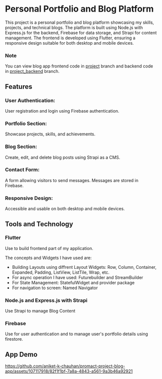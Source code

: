 # Personal Portfolio and Blog Platform
This project is a personal portfolio and blog platform showcasing my skills, projects, and technical blogs. The platform is built using Node.js with Express.js for the backend, Firebase for data storage, and Strapi for content management. The frontend is developed using Flutter, ensuring a responsive design suitable for both desktop and mobile devices.

### Note
You can view blog app frontend code in [project](https://github.com/aniket-k-chauhan/promact-project-blog-app/tree/project) branch and backend code in [project_backend](https://github.com/aniket-k-chauhan/promact-project-blog-app/tree/project_backend) branch.

## Features
### User Authentication:

User registration and login using Firebase authentication.

### Portfolio Section:
Showcase projects, skills, and achievements.

### Blog Section:
Create, edit, and delete blog posts using Strapi as a CMS.

### Contact Form:
A form allowing visitors to send messages. Messages are stored in Firebase.

### Responsive Design:
Accessible and usable on both desktop and mobile devices.

## Tools and Technology
### Flutter
Use to build frontend part of my application.

The concepts and Widgets I have used are:
- Building Layouts using diffrent Layout Widgets: Row, Column, Container, Expanded, Padding, ListView, ListTile, Wrap, etc.
- For async operation I have used: Futurebuilder and StreamBuilder
- For State Management: StatefulWidget and provider package
- For navigation to screen: Named Navigator

### Node.js and Express.js with Strapi
Use Strapi to manage Blog Content

### Firebase
Use for user authentication and to manage user's portfolio details using firestore.

## App Demo
https://github.com/aniket-k-chauhan/promact-project-blog-app/assets/107117918/82f1f1bf-7a8a-4843-a561-9a3b46a92921
